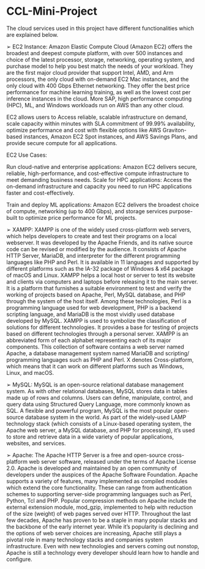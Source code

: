 # CCL-Mini-Project
The cloud services used in this project have different functionalities which are explained below.


➢	EC2 Instance: Amazon Elastic Compute Cloud (Amazon EC2) offers the broadest and deepest compute platform, with over 500 instances and choice of the latest processor, storage, networking, operating system, and purchase model to help you best match the needs of your workload. They are the first major cloud provider that support Intel, AMD, and Arm processors, the only cloud with on-demand EC2 Mac instances, and the only cloud with 400 Gbps Ethernet networking. They offer the best price performance for machine learning training, as well as the lowest cost per inference instances in the cloud. More SAP, high performance computing (HPC), ML, and Windows workloads run on AWS than any other cloud.


EC2 allows users to Access reliable, scalable infrastructure on demand, scale capacity within minutes with SLA commitment of 99.99% availability, optimize performance and cost with flexible options like AWS Graviton-based instances, Amazon EC2 Spot instances, and AWS Savings Plans, and provide secure compute for all applications.

EC2 Use Cases:

   Run cloud-native and enterprise applications:
Amazon EC2 delivers secure, reliable, high-performance, and cost-effective compute infrastructure to meet demanding business needs.
   Scale for HPC applications:
Access the on-demand infrastructure and capacity you need to run HPC applications faster and cost-effectively.
 
   Train and deploy ML applications:
Amazon EC2 delivers the broadest choice of compute, networking (up to 400 Gbps), and storage services purpose-built to optimize price performance for ML projects.


➢	XAMPP: XAMPP is one of the widely used cross-platform web servers, which helps developers to create and test their programs on a local webserver. It was developed by the Apache Friends, and its native source code can be revised or modified by the audience. It consists of Apache HTTP Server, MariaDB, and interpreter for the different programming languages like PHP and Perl. It is available in 11 languages and supported by different platforms such as the IA-32 package of Windows & x64 package of macOS and Linux. XAMPP helps a local host or server to test its website and clients via computers and laptops before releasing it to the main server. It is a platform that furnishes a suitable environment to test and verify the working of projects based on Apache, Perl, MySQL database, and PHP through the system of the host itself. Among these technologies, Perl is a programming language used for web development, PHP is a backend scripting language, and MariaDB is the most vividly used database developed by MySQL. XAMPP is used to symbolize the classification of solutions for different technologies. It provides a base for testing of projects based on different technologies through a personal server. XAMPP is an abbreviated form of each alphabet representing each of its major components. This collection of software contains a web server named Apache, a database management system named MariaDB and scripting/ programming languages such as PHP and Perl. X denotes Cross-platform, which means that it can work on different platforms such as Windows, Linux, and macOS.


➢	MySQL: MySQL is an open-source relational database management system. As with other relational databases, MySQL stores data in tables made up of rows and columns. Users can define, manipulate, control, and query data using Structured Query Language, more commonly known as SQL. A flexible and powerful program, MySQL is the most popular open-source database system in the world. As part of the widely-used LAMP technology stack (which consists of a Linux-based operating system, the Apache web server, a MySQL database, and PHP for processing), it’s used to store and retrieve data in a wide variety of popular applications, websites, and services.


➢	Apache:  The Apache HTTP Server is a free and open-source cross-platform web server software, released under the terms of Apache License 2.0. Apache is developed and maintained by an open community of developers under the auspices of the Apache Software Foundation. Apache supports a variety of features, many implemented as compiled modules which extend the core functionality. These can range from authentication schemes to supporting server-side programming languages such as Perl, Python, Tcl and PHP.  Popular compression methods on Apache include the external extension module, mod_gzip, implemented to help with reduction of the size (weight) of web pages served over HTTP. Throughout the last few decades, Apache has proven to be a staple in many popular stacks and the backbone of the early internet year. While it’s popularity is declining and the options of web server choices are increasing, Apache still plays a pivotal role in many technology stacks and companies system infrastructure. Even with new technologies and servers coming out nonstop, Apache is still a technology every developer should learn how to handle and configure. 
